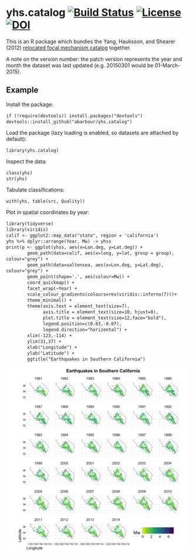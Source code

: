 # yhs.catalog [![Build Status](https://travis-ci.org/abarbour/yhs.catalog.svg?branch=master)](https://travis-ci.org/abarbour/yhs.catalog) [![License](http://img.shields.io/badge/license-GPL%203-grey.svg)](http://www.gnu.org/licenses/gpl-3.0.html) [![DOI](https://zenodo.org/badge/1277/abarbour/yhs.catalog.svg)](https://zenodo.org/badge/latestdoi/1277/abarbour/yhs.catalog)


This is an R package which bundles
the Yang, Hauksson, and Shearer (2012) [relocated focal mechanism catalog][yhs]
together. 

A note on the version number: the patch version represents the year and month the dataset
was last updated (e.g. 20150301 would be 01-March-2015).

## Example ##

Install the package:

    if (!require(devtools)) install.packages("devtools")
    devtools::install_github("abarbour/yhs.catalog")

Load the package (lazy loading is enabled, so datasets are
attached by default):

    library(yhs.catalog)
    
Inspect the data:

    class(yhs)
    str(yhs)
    
Tabulate classifications:

    with(yhs, table(src, Quality))

Plot in spatial coordinates by year:

    library(tidyverse)
    library(viridis)
    calif <- ggplot2::map_data("state", region = 'california')
    yhs %>% dplyr::arrange(Year, Mw) -> yhss
    print(p <- ggplot(yhss, aes(x=Lon.deg, y=Lat.deg)) + 
			geom_path(data=calif, aes(x=long, y=lat, group = group), colour="grey") +
			geom_path(data=saltonsea, aes(x=Lon.deg, y=Lat.deg), colour="grey") +
			geom_point(shape='.', aes(colour=Mw)) + 
			coord_quickmap() + 
			facet_wrap(~Year) + 
			scale_colour_gradientn(colours=rev(viridis::inferno(7)))+
			theme_minimal() +
			theme(axis.text = element_text(size=7),
				  axis.title = element_text(size=10, hjust=0),
				  plot.title = element_text(size=12,face="bold"),
				  legend.position=c(0.83,-0.07),
				  legend.direction="horizontal") +
			xlim(-123,-114) +
			ylim(31,37) +
			xlab("Longitude") + 
			ylab("Latitude") +
			ggtitle("Earthquakes in Southern California")

![alt text][years]

[yhs]: http://scedc.caltech.edu/research-tools/alt-2011-yang-hauksson-shearer.html
[years]: NOBUILD/readme/years.png "Earthquakes by year"
